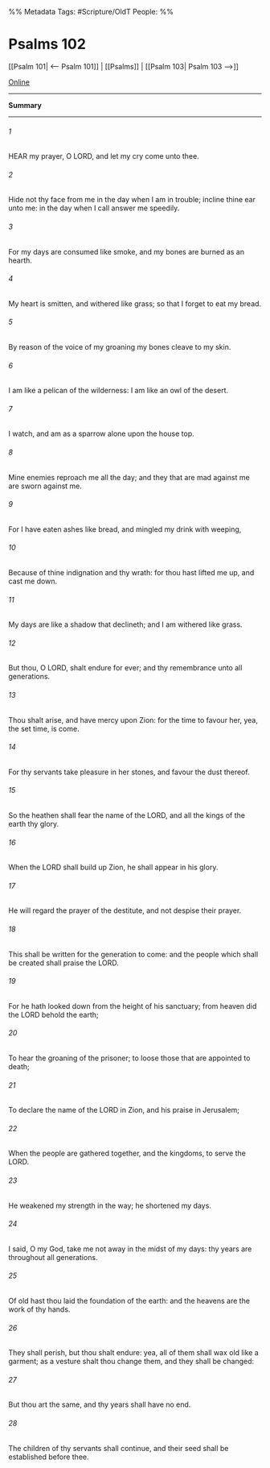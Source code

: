 

%% Metadata
Tags: #Scripture/OldT
People: 
%%
# Psalms 102
[[Psalm 101| <-- Psalm 101]] | [[Psalms]] | [[Psalm 103| Psalm 103 -->]]

[Online](https://churchofjesuschrist.org/study/scriptures/ot/ps/102?lang=eng)

---
__Summary__



---

###### 1
HEAR my prayer, O LORD, and let my cry come unto thee.
###### 2
Hide not thy face from me in the day when I am in trouble; incline thine ear unto me: in the day when I call answer me speedily.
###### 3
For my days are consumed like smoke, and my bones are burned as an hearth.
###### 4
My heart is smitten, and withered like grass; so that I forget to eat my bread.
###### 5
By reason of the voice of my groaning my bones cleave to my skin.
###### 6
I am like a pelican of the wilderness: I am like an owl of the desert.
###### 7
I watch, and am as a sparrow alone upon the house top.
###### 8
Mine enemies reproach me all the day; and they that are mad against me are sworn against me.
###### 9
For I have eaten ashes like bread, and mingled my drink with weeping,
###### 10
Because of thine indignation and thy wrath: for thou hast lifted me up, and cast me down.
###### 11
My days are like a shadow that declineth; and I am withered like grass.
###### 12
But thou, O LORD, shalt endure for ever; and thy remembrance unto all generations.
###### 13
Thou shalt arise, and have mercy upon Zion: for the time to favour her, yea, the set time, is come.
###### 14
For thy servants take pleasure in her stones, and favour the dust thereof.
###### 15
So the heathen shall fear the name of the LORD, and all the kings of the earth thy glory.
###### 16
When the LORD shall build up Zion, he shall appear in his glory.
###### 17
He will regard the prayer of the destitute, and not despise their prayer.
###### 18
This shall be written for the generation to come: and the people which shall be created shall praise the LORD.
###### 19
For he hath looked down from the height of his sanctuary; from heaven did the LORD behold the earth;
###### 20
To hear the groaning of the prisoner; to loose those that are appointed to death;
###### 21
To declare the name of the LORD in Zion, and his praise in Jerusalem;
###### 22
When the people are gathered together, and the kingdoms, to serve the LORD.
###### 23
He weakened my strength in the way; he shortened my days.
###### 24
I said, O my God, take me not away in the midst of my days: thy years are throughout all generations.
###### 25
Of old hast thou laid the foundation of the earth: and the heavens are the work of thy hands.
###### 26
They shall perish, but thou shalt endure: yea, all of them shall wax old like a garment; as a vesture shalt thou change them, and they shall be changed:
###### 27
But thou art the same, and thy years shall have no end.
###### 28
The children of thy servants shall continue, and their seed shall be established before thee.



